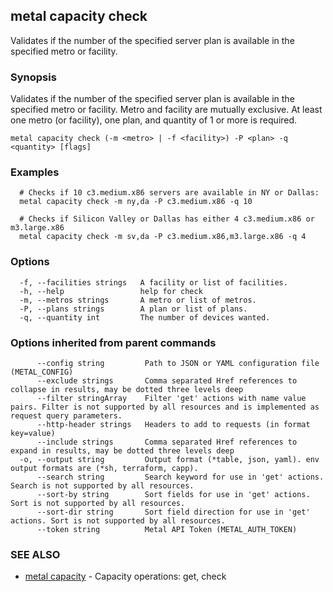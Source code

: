 ## metal capacity check

Validates if the number of the specified server plan is available in the specified metro or facility.

### Synopsis

Validates if the number of the specified server plan is available in the specified metro or facility. Metro and facility are mutually exclusive. At least one metro (or facility), one plan, and quantity of 1 or more is required.

```
metal capacity check (-m <metro> | -f <facility>) -P <plan> -q <quantity> [flags]
```

### Examples

```
  # Checks if 10 c3.medium.x86 servers are available in NY or Dallas:
  metal capacity check -m ny,da -P c3.medium.x86 -q 10
  
  # Checks if Silicon Valley or Dallas has either 4 c3.medium.x86 or m3.large.x86
  metal capacity check -m sv,da -P c3.medium.x86,m3.large.x86 -q 4
```

### Options

```
  -f, --facilities strings   A facility or list of facilities.
  -h, --help                 help for check
  -m, --metros strings       A metro or list of metros.
  -P, --plans strings        A plan or list of plans.
  -q, --quantity int         The number of devices wanted.
```

### Options inherited from parent commands

```
      --config string         Path to JSON or YAML configuration file (METAL_CONFIG)
      --exclude strings       Comma separated Href references to collapse in results, may be dotted three levels deep
      --filter stringArray    Filter 'get' actions with name value pairs. Filter is not supported by all resources and is implemented as request query parameters.
      --http-header strings   Headers to add to requests (in format key=value)
      --include strings       Comma separated Href references to expand in results, may be dotted three levels deep
  -o, --output string         Output format (*table, json, yaml). env output formats are (*sh, terraform, capp).
      --search string         Search keyword for use in 'get' actions. Search is not supported by all resources.
      --sort-by string        Sort fields for use in 'get' actions. Sort is not supported by all resources.
      --sort-dir string       Sort field direction for use in 'get' actions. Sort is not supported by all resources.
      --token string          Metal API Token (METAL_AUTH_TOKEN)
```

### SEE ALSO

* [metal capacity](metal_capacity.md)	 - Capacity operations: get, check

